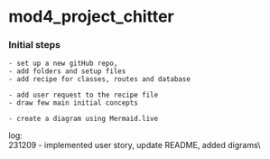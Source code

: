 # mod4_project_chitter

### Initial steps
```
- set up a new gitHub repo,
- add folders and setup files
- add recipe for classes, routes and database

- add user request to the recipe file
- draw few main initial concepts

- create a diagram using Mermaid.live
``` 

log:\
231209 - implemented user story, update README, added digrams\